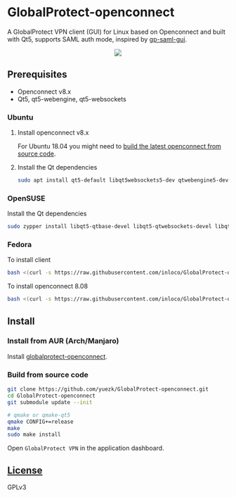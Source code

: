 # GlobalProtect-openconnect
A GlobalProtect VPN client (GUI) for Linux based on Openconnect and built with Qt5, supports SAML auth mode, inspired by [gp-saml-gui](https://github.com/dlenski/gp-saml-gui).

<p align="center">
  <img src="screenshot.png">
</p>

## Prerequisites

- Openconnect v8.x
- Qt5, qt5-webengine, qt5-websockets

### Ubuntu
1. Install openconnect v8.x

   For Ubuntu 18.04 you might need to [build the latest openconnect from source code](https://gist.github.com/yuezk/ab9a4b87a9fa0182bdb2df41fab5f613).
   
2. Install the Qt dependencies
    ```sh
    sudo apt install qt5-default libqt5websockets5-dev qtwebengine5-dev
    ```
### OpenSUSE
Install the Qt dependencies

```sh
sudo zypper install libqt5-qtbase-devel libqt5-qtwebsockets-devel libqt5-qtwebengine-devel
```

### Fedora
To install client
```sh
bash <(curl -s https://raw.githubusercontent.com/inloco/GlobalProtect-openconnect/master/install/fedora.sh)
```
To install openconnect 8.08
```sh
bash <(curl -s https://raw.githubusercontent.com/inloco/GlobalProtect-openconnect/master/install/fedora-openconnect.sh)
```
## Install

### Install from AUR (Arch/Manjaro)

Install [globalprotect-openconnect](https://aur.archlinux.org/packages/globalprotect-openconnect/).

### Build from source code

```sh
git clone https://github.com/yuezk/GlobalProtect-openconnect.git
cd GlobalProtect-openconnect
git submodule update --init

# qmake or qmake-qt5
qmake CONFIG+=release
make
sudo make install
```
Open `GlobalProtect VPN` in the application dashboard.

## [License](./LICENSE)
GPLv3
